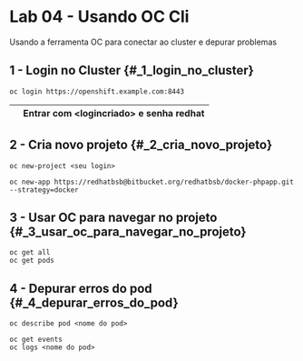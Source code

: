 # Lab 04 - Usando OC Cli

Usando a ferramenta OC para conectar ao cluster e depurar problemas

## 1 - Login no Cluster {#_1_login_no_cluster}

```text
oc login https://openshift.example.com:8443
```

|  | Entrar com &lt;logincriado&gt; e senha redhat |
| :--- | :--- |


## 2 - Cria novo projeto {#_2_cria_novo_projeto}

```text
oc new-project <seu login>

oc new-app https://redhatbsb@bitbucket.org/redhatbsb/docker-phpapp.git --strategy=docker
```

## 3 - Usar OC para navegar no projeto {#_3_usar_oc_para_navegar_no_projeto}

```text
oc get all
oc get pods
```

## 4 - Depurar erros do pod {#_4_depurar_erros_do_pod}

```text
oc describe pod <nome do pod>

oc get events
oc logs <nome do pod>
```

 

